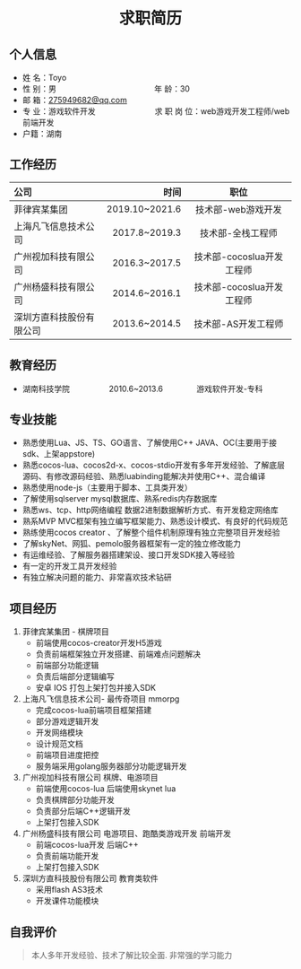  <center>
     <h1>求职简历</h1>
 </center>

## 个人信息 
* 姓 名：Toyo
* 性 别：男&emsp;&emsp;&emsp;&emsp;&emsp;&emsp;&emsp;&emsp;&emsp;&emsp;&emsp;&emsp;&ensp;年 龄：30  
*  邮 箱：275949682@qq.com
* 专 业：游戏软件开发  &emsp;&emsp;&emsp;&emsp;&emsp;&emsp;&emsp; 求 职 岗 位：web游戏开发工程师/web前端开发&emsp;&emsp;&emsp;&emsp;&emsp;
 * 户籍：湖南

## 工作经历
|公司|时间|职位|
|:-----|----:|:----:|
|菲律宾某集团|2019.10~2021.6|技术部-web游戏开发|      
|上海凡飞信息技术公司|2017.8~2019.3| 技术部-全栈工程师|
|广州视加科技有限公司|2016.3~2017.5| 技术部-cocoslua开发工程师|
|广州杨盛科技有限公司|2014.6~2016.1| 技术部-cocoslua开发工程师|
|深圳方直科技股份有限公司|2013.6~2014.5| 技术部-AS开发工程师|


## 教育经历
* 湖南科技学院&emsp;&emsp;&emsp;&emsp;&emsp;2010.6~2013.6&emsp;&emsp;&emsp;&emsp; 游戏软件开发-专科


## 专业技能

* 熟悉使用Lua、JS、TS、GO语言、了解使用C++ JAVA、OC(主要用于接sdk、上架appstore)
* 熟悉cocos-lua、cocos2d-x、cocos-stdio开发有多年开发经验、了解底层源码、有修改源码经验、熟悉luabinding能解决并使用C++、混合编译
* 熟悉使用node-js（主要用于脚本、工具类开发）
* 了解使用sqlserver mysql数据库、熟系redis内存数据库
* 熟悉ws、tcp、http网络编程 数据2进制数据解析方式、有开发稳定网络库
* 熟系MVP MVC框架有独立编写框架能力、熟悉设计模式、有良好的代码规范
* 熟练使用cocos creator 、了解整个组件机制原理有独立完整项目开发经验
* 了解skyNet、网狐、pemolo服务器框架有一定的独立修改能力
* 有运维经验、了解服务器搭建架设、接口开发SDK接入等经验
* 有一定的开发工具开发经验
* 有独立解决问题的能力、非常喜欢技术钻研


## 项目经历



1. 菲律宾某集团 - 棋牌项目 
    * 前端使用cocos-creator开发H5游戏   
    * 负责前端框架独立开发搭建、前端难点问题解决
    * 前端部分功能逻辑
    * 负责后端部分逻辑编写
    * 安卓 IOS 打包上架打包并接入SDK 
2.  上海凡飞信息技术公司- 最传奇项目 mmorpg
    * 完成cocos-lua前端项目框架搭建
    * 部分游戏逻辑开发
    * 开发网络模块
    * 设计规范文档
    * 前端项目进度把控
    * 服务端采用golang服务器部分功能逻辑开发
3. 广州视加科技有限公司 棋牌、电游项目
    * 前端使用cocos-lua 后端使用skynet lua
    * 负责棋牌部分功能开发
    * 负责部分后端C++逻辑开发
    * 上架打包接入SDK
4. 广州杨盛科技有限公司 电游项目、跑酷类游戏开发 前端开发
    * 前端cocos-lua开发 后端C++
    * 负责前端功能开发
    * 上架打包接入SDK
5. 深圳方直科技股份有限公司  教育类软件
    * 采用flash AS3技术
    * 开发课件功能模块
## 自我评价
> 本人多年开发经验、技术了解比较全面. 非常强的学习能力







